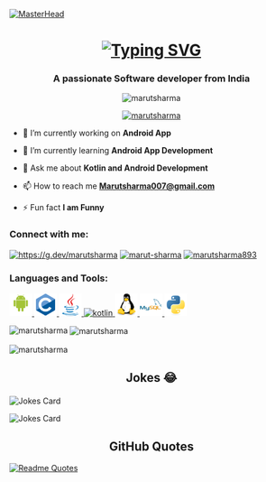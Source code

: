 [![MasterHead](https://1.bp.blogspot.com/-7A4WynwLsMw/XbBpCXG8fHI/AAAAAAAAMt4/uOa1bpLskYgrwGbllhSu2SDj_Mig8SXJQCLcBGAsYHQ/s1600/2000_600px.gif)](https://rishavchanda.io)

<h1 align="center"><a href="https://git.io/typing-svg"><img src="https://readme-typing-svg.demolab.com?font=Fira+Code&weight=500&size=35&pause=1000&color=2CF782&center=true&vCenter=true&width=435&lines=Hi+there+%F0%9F%91%8B;I'm+Marut+Sharma+%F0%9F%98%80" alt="Typing SVG" /></a></h1>
<h3 align="center">A passionate Software developer from India</h3>


<p align="center"> <img src="https://komarev.com/ghpvc/?username=marutsharma&label=Profile%20views&color=0e75b6&style=flat" alt="marutsharma" /> </p>

<p align="center"> <a href="https://github.com/ryo-ma/github-profile-trophy"><img src="https://github-profile-trophy.vercel.app/?username=marutsharma" alt="marutsharma" /></a> </p>

- 🔭 I’m currently working on **Android App**

- 🌱 I’m currently learning **Android App Development**

- 💬 Ask me about **Kotlin and Android Development**

- 📫 How to reach me **Marutsharma007@gmail.com**

- ⚡ Fun fact **I am Funny**

<h3 align="left">Connect with me:</h3>
<p align="left">
<a href="https://dev.to/https://g.dev/marutsharma" target="blank"><img align="center" src="https://raw.githubusercontent.com/rahuldkjain/github-profile-readme-generator/master/src/images/icons/Social/devto.svg" alt="https://g.dev/marutsharma" height="30" width="40" /></a>
<a href="https://linkedin.com/in/marut-sharma" target="blank"><img align="center" src="https://raw.githubusercontent.com/rahuldkjain/github-profile-readme-generator/master/src/images/icons/Social/linked-in-alt.svg" alt="marut-sharma" height="30" width="40" /></a>
<a href="https://www.codechef.com/users/marutsharma893" target="blank"><img align="center" src="https://cdn.jsdelivr.net/npm/simple-icons@3.1.0/icons/codechef.svg" alt="marutsharma893" height="30" width="40" /></a>
</p>

<h3 align="left">Languages and Tools:</h3>
<p align="left"> <a href="https://developer.android.com" target="_blank" rel="noreferrer"> <img src="https://raw.githubusercontent.com/devicons/devicon/master/icons/android/android-original-wordmark.svg" alt="android" width="40" height="40"/> </a>
<a href="https://www.cprogramming.com/" target="_blank" rel="noreferrer"> <img src="https://raw.githubusercontent.com/devicons/devicon/master/icons/c/c-original.svg" alt="c" width="40" height="40"/> </a> <a href="https://www.java.com" target="_blank" rel="noreferrer"> <img src="https://raw.githubusercontent.com/devicons/devicon/master/icons/java/java-original.svg" alt="java" width="40" height="40"/> </a> <a href="https://kotlinlang.org" target="_blank" rel="noreferrer"> <img src="https://www.vectorlogo.zone/logos/kotlinlang/kotlinlang-icon.svg" alt="kotlin" width="40" height="40"/> </a> <a href="https://www.linux.org/" target="_blank" rel="noreferrer"> <img src="https://raw.githubusercontent.com/devicons/devicon/master/icons/linux/linux-original.svg" alt="linux" width="40" height="40"/> </a> <a href="https://www.mysql.com/" target="_blank" rel="noreferrer"> <img src="https://raw.githubusercontent.com/devicons/devicon/master/icons/mysql/mysql-original-wordmark.svg" alt="mysql" width="40" height="40"/> </a> <a href="https://www.python.org" target="_blank" rel="noreferrer"> <img src="https://raw.githubusercontent.com/devicons/devicon/master/icons/python/python-original.svg" alt="python" width="40" height="40"/> </a> </p>

<p><img align="left" src="https://github-readme-stats.vercel.app/api/top-langs?username=marutsharma&show_icons=true&locale=en&layout=compact" alt="marutsharma" /></p>

<p>&nbsp;<img align="center" src="https://github-readme-stats.vercel.app/api?username=marutsharma&show_icons=true&locale=en" alt="marutsharma" /></p>

<p><img align="center" src="https://github-readme-streak-stats.herokuapp.com/?user=marutsharma&" alt="marutsharma" /></p>

<h2 align="center">Jokes 😂</h2> 
<img align =
"center" src="https://camo.githubusercontent.com/7b56962f1bb5a67d5ee37d8af47382872e42e917cd628aed1f7c44ceeecd4a5a/68747470733a2f2f6d656469612e67697068792e636f6d2f6d656469612f6c34316c495342565862396752543332772f67697068792e676966" alt="Jokes Card" />
<!-- Markdown -->

![Jokes Card](https://readme-jokes.vercel.app/api)

<h2 align="center">GitHub Quotes</h2>

[![Readme Quotes](https://quotes-github-readme.vercel.app/api?type=vertical&theme=dark)](https://github.com/piyushsuthar/github-readme-quotes)
